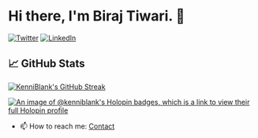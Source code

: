 # Hi there, I'm Biraj Tiwari. 👋

[![Twitter](https://img.shields.io/twitter/follow/birajtwr?style=social)](https://twitter.com/birajtwr)
[![LinkedIn](https://img.shields.io/badge/LinkedIn-Connect-blue?style=social&logo=linkedin)](https://www.linkedin.com/in/birajtiwari)

## 📈 GitHub Stats

[![KenniBlank's GitHub Streak](https://github-readme-streak-stats.herokuapp.com/?user=KenniBlank&theme=transparent)](https://github.com/KenniBlank)


[![An image of @kenniblank's Holopin badges, which is a link to view their full Holopin profile](https://holopin.me/kenniblank)](https://holopin.io/@kenniblank)


- 📫 How to reach me: [Contact](https://birajtiwari.com.np/contact)
<!--
**KenniBlank/KenniBlank** is a ✨ _special_ ✨ repository because its `README.md` (this file) appears on your GitHub profile.

Here are some ideas to get you started:

- 🔭 I’m currently working on ...
- 🌱 I’m currently learning ...
- 👯 I’m looking to collaborate on ...
- 🤔 I’m looking for help with ...
- 💬 Ask me about ...
- 😄 Pronouns: ...
- ⚡ Fun fact: ...
-->
